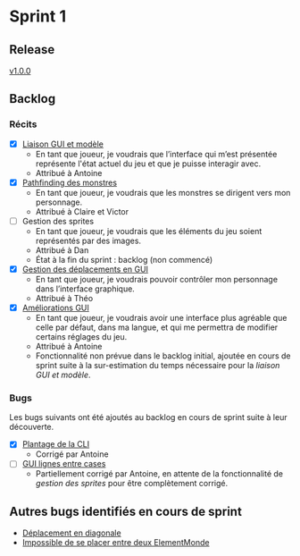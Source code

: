 # Sprint 1
## Release
[v1.0.0](https://github.com/victord54/escape/releases/tag/V1)

## Backlog
### Récits
* [x] [Liaison GUI et modèle](https://github.com/victord54/escape/pull/6)
  * En tant que joueur, je voudrais que l’interface qui m’est présentée représente l'état actuel du jeu et que je
    puisse interagir avec.
  * Attribué à Antoine
* [x] [Pathfinding des monstres](https://github.com/victord54/escape/pull/14)
  * En tant que joueur, je voudrais que les monstres se dirigent vers mon personnage.
  * Attribué à Claire et Victor
* [ ] Gestion des sprites
  * En tant que joueur, je voudrais que les éléments du jeu soient représentés par des images.
  * Attribué à Dan
  * État à la fin du sprint : backlog (non commencé)
* [x] [Gestion des déplacements en GUI](https://github.com/victord54/escape/pull/8)
  * En tant que joueur, je voudrais pouvoir contrôler mon personnage dans l’interface graphique.
  * Attribué à Théo
* [x] [Améliorations GUI](https://github.com/victord54/escape/pull/11)
  * En tant que joueur, je voudrais avoir une interface plus agréable que celle par défaut, dans ma langue,
    et qui me permettra de modifier certains réglages du jeu.
  * Attribué à Antoine
  * Fonctionnalité non prévue dans le backlog initial, ajoutée en cours de sprint suite à la sur-estimation du temps
    nécessaire pour la *liaison GUI et modèle*.

### Bugs
Les bugs suivants ont été ajoutés au backlog en cours de sprint suite à leur découverte.
* [x] [Plantage de la CLI](https://github.com/victord54/escape/issues/12)
  * Corrigé par Antoine
* [ ] [GUI lignes entre cases](https://github.com/victord54/escape/issues/9)
  * Partiellement corrigé par Antoine, en attente de la fonctionnalité de *gestion des sprites* pour être complètement
    corrigé.

## Autres bugs identifiés en cours de sprint
* [Déplacement en diagonale](https://github.com/victord54/escape/issues/10)
* [Impossible de se placer entre deux ElementMonde](https://github.com/victord54/escape/issues/7)
